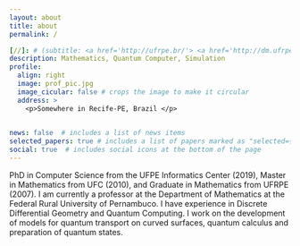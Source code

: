 ```yaml
---
layout: about
title: about
permalink: /

[//]: # (subtitle: <a href='http://ufrpe.br/'> <a href='http://dm.ufrpe.br/'> Mathematics Department</a> &#40;UFRPE&#41;, Recife.)
description: Mathematics, Quantum Computer, Simulation
profile:
  align: right
  image: prof_pic.jpg
  image_cicular: false # crops the image to make it circular
  address: >
    <p>Somewhere in Recife-PE, Brazil </p>
    

news: false  # includes a list of news items
selected_papers: true # includes a list of papers marked as "selected={true}"
social: true  # includes social icons at the bottom of the page
---
```


[//]: # (Write your biography here. Tell the world about yourself. Link to your favorite [subreddit]&#40;http://reddit.com&#41;. You can put a picture in, too. The code is already in, just name your picture `prof_pic.jpg` and put it in the `img/` folder.)

[//]: # ()
[//]: # (Put your address / P.O. box / other info right below your picture. You can also disable any these elements by editing `profile` property of the YAML header of your `_pages/about.md`. Edit `_bibliography/papers.bib` and Jekyll will render your [publications page]&#40;/al-folio/publications/&#41; automatically.)

[//]: # ()
[//]: # (Link to your social media connections, too. This theme is set up to use [Font Awesome icons]&#40;http://fortawesome.github.io/Font-Awesome/&#41; and [Academicons]&#40;https://jpswalsh.github.io/academicons/&#41;, like the ones below. Add your Facebook, Twitter, LinkedIn, Google Scholar, or just disable all of them.)

PhD in Computer Science from the UFPE Informatics Center (2019), Master in Mathematics from UFC (2010), and Graduate in Mathematics from UFRPE (2007). I am currently a professor at the Department of Mathematics at the Federal Rural University of Pernambuco. 
I have experience in Discrete Differential Geometry and Quantum Computing. I work on the development of models for quantum transport on curved surfaces, quantum calculus and preparation of quantum states.